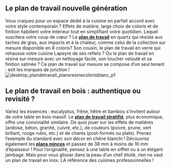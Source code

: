 ## Le plan de travail nouvelle génération
Vous craquez pour un espace dédié à la cuisine en parfait accord avec votre style contemporain ? Effets de matière, large choix de coloris et de finition habillent votre intérieur tout en simplifiant votre quotidien. Lequel suscitera votre coup de cœur ? Le **[plan de travail](/plans-travail-CCN0091)** en quartz qui résiste aux taches de gras, aux impacts et à la chaleur, comme celui de la collection sur mesure disponible en 8 coloris? Son cousin, le plan de travail en verre qui rehausse votre cuisine Lapeyre de ses reflets ? Ou le plan de travail en résine sur mesure avec un nettoyage facile, son toucher velouté et sa finition satinée ? Ce plan de travail sur mesure se compose d’un seul tenant : exit les marques de jonction !
![desktop_plandetravail_plansresinecolorisblanc_p1](//statics.lapeyre.fr/img/contrib/2bdd4da30020fd5d/desktop_plandetravail_plansresinecolorisblanc_p1.jpg)
##
## Le plan de travail en bois : authentique ou revisité ?
Variez les essences : eucalyptus, frêne, hêtre et bambou s’invitent autour de votre table en bois massif. Le [**plan de travail stratifié**](/plan-de-travail-blanc-stratifie-28-et-38-mm-FPC1207400), plus économique, offre une convivialité similaire. De quoi jouer sur les effets de matières (ardoise, béton, granité, cuivré, etc.), de couleurs (poivre, prune, vert brillant, rouge rubis, etc.) et de chants (post-formés ou plats). Prenez l’exemple du standard avec son décor en chêne blanchi ! Découvrez également les [**plans minces**](/plan-hetre-lamelle-28-mm-FPC0208850) et passez de 38 mm à moins de 16 mm d’épaisseur !
Pour l’originalité, pensez à une table en sifflet ou à un élégant jambage. Mais pour vous glisser dans la peau d’un chef étoilé, rien ne vaut un plan de travail en inox. LA référence des cuisines professionnelles !